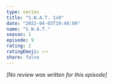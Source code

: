 ```yaml
---
type: series
title: "S.W.A.T. 1x9"
date: "2022-04-03T19:40:09"
name: "S.W.A.T."
season: 1
episode: 9
rating: 2
ratingEmoji: ⭐️⭐️
share: false
---
```


_[No review was written for this episode]_
